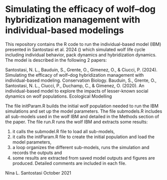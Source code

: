 # Simulating the efficacy of wolf–dog hybridization management with individual-based modelings

This repository contains the R code to run the individual-based model (IBM) presented in Santostasi et al. 2024 () which simulated wolf life cycle including individual behavior, pack dynamics and hybridization dynamics.
The model is described in the following 2 papers: 

Santostasi, N. L., Bauduin, S., Grente, O., Gimenez, O., & Ciucci, P. (2024). Simulating the efficacy of wolf–dog hybridization management with individual-based modeling. Conservation Biology.
Bauduin, S., Grente, O., Santostasi, N. L., Ciucci, P., Duchamp, C., & Gimenez, O. (2020). An individual-based model to explore the impacts of lesser-known social dynamics on wolf populations. Ecological Modelling

The file initParam.R builds the initial wolf population needed to run the IBM simulations and set up the model parameters. 
The file submodels.R includes all sub-models used in the wolf IBM and detailed in the Methods section of the paper. 
The file run.R runs the wolf IBM and extracts some results: 
1) it calls the submodel.R file to load all sub-models,
2) it calls the initParam.R file to create the initial population and load the model parameters,
3) a loop organizes the different sub-models, runs the simulation and records the outputs and
4) some results are extracted from saved model outputs and figures are produced. Detailed comments are included in each file.

Nina L. Santostasi October 2021
